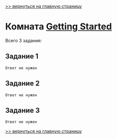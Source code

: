 

[>> вернуться на главную страницу](https://github.com/BEPb/tryhackme/blob/master/README.md)

# Комната [Getting Started](https://tryhackme.com/r/room/gettingstarted) 

Всего 3 задания:
## Задание 1

```commandline
Ответ не нужен
```

## Задание 2

```commandline
Ответ не нужен
```

## Задание 3

```commandline
Ответ не нужен
```


[>> вернуться на главную страницу](https://github.com/BEPb/tryhackme/blob/master/README.md)